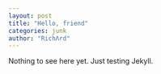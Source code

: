 ```yaml
---
layout: post
title: "Hello, friend"
categories: junk
author: "RichΛrd"
---
```


Nothing to see here yet. Just testing Jekyll.
